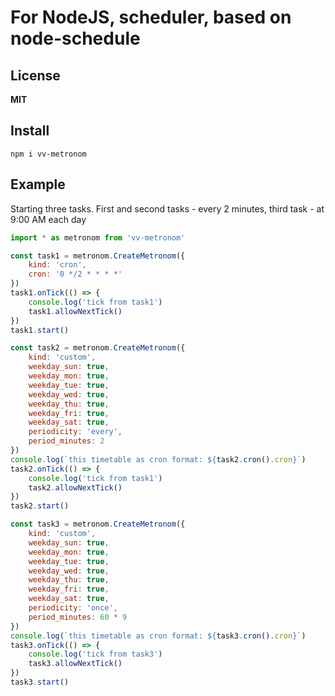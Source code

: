 # For NodeJS, scheduler, based on node-schedule
## License
**MIT**
## Install
```
npm i vv-metronom
```
## Example
Starting three tasks. First and second tasks - every 2 minutes, third task - at 9:00 AM each day

```javascript
import * as metronom from 'vv-metronom'

const task1 = metronom.CreateMetronom({
    kind: 'cron',
    cron: '0 */2 * * * *'
})
task1.onTick(() => {
    console.log('tick from task1')
    task1.allowNextTick()
})
task1.start()

const task2 = metronom.CreateMetronom({
    kind: 'custom',
    weekday_sun: true,
    weekday_mon: true,
    weekday_tue: true,
    weekday_wed: true,
    weekday_thu: true,
    weekday_fri: true,
    weekday_sat: true,
    periodicity: 'every',
    period_minutes: 2
})
console.log(`this timetable as cron format: ${task2.cron().cron}`)
task2.onTick(() => {
    console.log('tick from task1')
    task2.allowNextTick()
})
task2.start()

const task3 = metronom.CreateMetronom({
    kind: 'custom',
    weekday_sun: true,
    weekday_mon: true,
    weekday_tue: true,
    weekday_wed: true,
    weekday_thu: true,
    weekday_fri: true,
    weekday_sat: true,
    periodicity: 'once',
    period_minutes: 60 * 9
})
console.log(`this timetable as cron format: ${task3.cron().cron}`)
task3.onTick(() => {
    console.log('tick from task3')
    task3.allowNextTick()
})
task3.start()
```